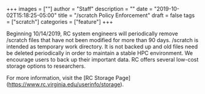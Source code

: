 +++
images = [""]
author = "Staff"
description = ""
date = "2019-10-02T15:18:25-05:00"
title = "/scratch Policy Enforcement"
draft = false
tags = ["scratch"]
categories = ["feature"]
+++


Beginning 10/14/2019, RC system engineers will periodically remove /scratch files that have not been modified for more than 90 days. /scratch is intended as temporary work directory. It is not backed up and old files need be deleted  periodically in order to maintain a stable HPC environment. We encourage users to back up their important data. RC offers several low-cost storage options to researchers.

For more information, visit the [RC Storage Page] (https://www.rc.virginia.edu/userinfo/storage).
